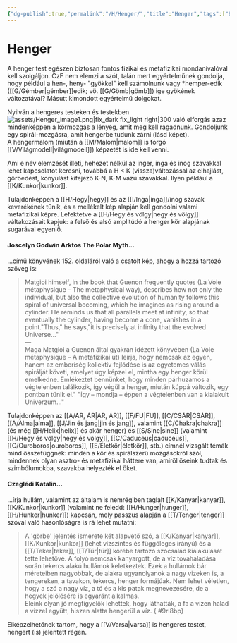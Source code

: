 ```yaml
---
{"dg-publish":true,"permalink":"/H/Henger/","title":"Henger","tags":["Englishtexttranslated"],"created":"2024-11-19T11:20","updated":"2025-09-21T16:41"}
---
```



# Henger

A henger test egészen biztosan fontos fizikai és metafizikai mondanivalóval kell szolgáljon. CzF nem elemzi a szót, talán mert egyértelműnek gondolja, hogy például a hen-, heny- "gyökkel" kell számolnunk vagy \*hemper-edik ([[G/Gémber\|gémber]]edik; vö. [[G/Gömb\|gömb]]) ige gyökének változatával? Másutt kimondott egyértelmű dolgokat.  

Nyilván a hengeres testeken és testekben ![assets/Henger_image1.png|fix_dark fix_light right|300](/img/user/H/assets/Henger_image1.png)  való elforgás azaz mindenképpen a körmozgás a lényeg, amit meg kell ragadnunk. Gondoljunk egy spirál-mozgásra, amit hengerbe tudunk zárni (lásd képet).  
A hengermalom (miután a [[M/Malom\|malom]] is forgó [[V/Világmodell\|világmodell]]) képzetét is ide kell venni.  

Ami e név elemzését illeti, hehezet nélkül az inger, inga és inog szavakkal lehet kapcsolatot keresni, továbbá a H < K (vissza)változással az elhajlást, görbedést, konyulást kifejező K-N, K-M vázú szavakkal. Ilyen például a [[K/Kunkor\|kunkor]].  
  

Tulajdonképpen a [[H/Hegy\|hegy]] és az [[I/Inga\|inga]]/inog szavak keverékének tűnik, és a mellékelt kép alapján kell gondolni valami metafizikai képre. Lefektetve a [[H/Hegy és völgy\|hegy és völgy]] váltakozásait kapjuk: a felső és alsó amplitúdó a henger kör alapjának sugarával egyenlő.  

#### Joscelyn Godwin Arktos The Polar Myth...  

...című könyvének 152. oldaláról való a csatolt kép, ahogy a hozzá tartozó szöveg is:  
> Matgioi himself, in the book that Guenon frequently quotes (La Voie métaphysique – The metaphysical way), describes how not only the individual, but also the collective evolution of humanity follows this spiral of universal becoming, which he imagines as rising around a cylinder. He reminds us that all parallels meet at infinity, so that eventually the cylinder, having become a cone, vanishes in a point."Thus," he says,"it is precisely at infinity that the evolved Universe..."  
> —  
> Maga Matgioi a Guenon által gyakran idézett könyvében (La Voie métaphysique – A metafizikai út) leírja, hogy nemcsak az egyén, hanem az emberiség kollektív fejlődése is az egyetemes válás spirálját követi, amelyet úgy képzel el, mintha egy henger körül emelkedne. Emlékeztet bennünket, hogy minden párhuzamos a végtelenben találkozik, így végül a henger, miután kúppá változik, egy pontban tűnik el." "Így – mondja – éppen a végtelenben van a kialakult Univerzum..."  

Tulajdonképpen az [[A/AR, ÁR\|AR, ÁR]], [[F/FU\|FU]], [[C/CSÁR\|CSÁR]], [[A/Alma\|alma]], [[J/Jin és jang\|jin és jang]], valamint [[C/Chakra\|chakra]] (és még [[H/Helix\|helix]] és akár henger) és [[S/Sine\|sine]] (valamint [[H/Hegy és völgy\|hegy és völgy]], [[C/Caduceus\|caduceus]], [[O/Ouroboros\|ouroboros]], [[E/Életkör\|életkör]], stb.) címnél vizsgált témák mind összefüggnek: minden a kör és spirálszerű mozgásokról szól, mindennek olyan asztro- és metafizikai háttere van, amiről őseink tudtak és szimbólumokba, szavakba helyezték el őket.  

#### Czeglédi Katalin...

...írja hullám, valamint az általam is nemrégiben taglalt [[K/Kanyar\|kanyar]], [[K/Kunkor\|kunkor]] (valamint ne feledd: [[H/Hunger\|hunger]], [[H/Hunker\|hunker]]) kapcsán, mely passzus alapján a [[T/Tenger\|tenger]] szóval való hasonlóságra is rá lehet mutatni:  
> A 'görbe' jelentés ismerete két alapvető szó, a [[K/Kanyar\|kanyar]], [[K/Kunkor\|kunkor]] (lehet vízszintes és függőleges irányú) és a [[T/Teker\|teker]], [[T/Tűr\|tűr]] körébe tartozó szócsalád kialakulását tette lehetővé. A folyó nemcsak kanyargott, de a víz tovahaladása során tekercs alakú hullámok keletkeztek. Ezek a hullámok bár méreteiben nagyobbak, de alakra ugyanolyanok a nagy vizeken is, a tengereken, a tavakon, tekercs, henger formájúak. Nem lehet véletlen, hogy a szó a nagy víz, a tó és a kis patak megnevezésére, de a hegyek jelölésére is egyaránt alkalmas.  
> Eleink olyan jó megfigyelők lehettek, hogy láthatták, a fa a vízen halad a vízzel együtt, hiszen alatta hengerül a víz.
{ #9rl8bp}


Elképzelhetőnek tartom, hogy a [[V/Varsa\|varsa]] is hengeres testet, hengert (is) jelentett régen.  